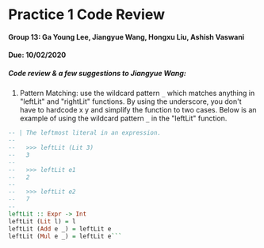 # Practice 1 Code Review 
#### Group 13: Ga Young Lee, Jiangyue Wang, Hongxu Liu, Ashish Vaswani
#### Due: 10/02/2020

##### Code review & a few suggestions to Jiangyue Wang: 
1. Pattern Matching: use the wildcard pattern `_` which matches anything in "leftLit" and "rightLit" functions. By using the underscore, you don't have to hardcode x y and simplify the function to two cases. 
Below is an example of using the wildcard pattern `_` in the "leftLit" function.

``` Haskell
-- | The leftmost literal in an expression.
--
--   >>> leftLit (Lit 3)
--   3
--
--   >>> leftLit e1
--   2
--
--   >>> leftLit e2
--   7
--
leftLit :: Expr -> Int
leftLit (Lit l) = l
leftLit (Add e _) = leftLit e
leftLit (Mul e _) = leftLit e```
